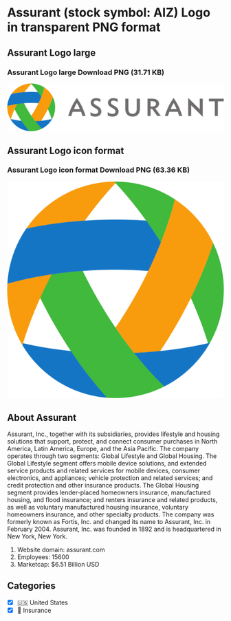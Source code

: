 # Assurant (stock symbol: AIZ) Logo in transparent PNG format

## Assurant Logo large

### Assurant Logo large Download PNG (31.71 KB)

![Assurant Logo large Download PNG (31.71 KB)](/img/orig/AIZ_BIG-7f92fba9.png)

## Assurant Logo icon format

### Assurant Logo icon format Download PNG (63.36 KB)

![Assurant Logo icon format Download PNG (63.36 KB)](/img/orig/AIZ-8fd9e027.png)

## About Assurant

Assurant, Inc., together with its subsidiaries, provides lifestyle and housing solutions that support, protect, and connect consumer purchases in North America, Latin America, Europe, and the Asia Pacific. The company operates through two segments: Global Lifestyle and Global Housing. The Global Lifestyle segment offers mobile device solutions, and extended service products and related services for mobile devices, consumer electronics, and appliances; vehicle protection and related services; and credit protection and other insurance products. The Global Housing segment provides lender-placed homeowners insurance, manufactured housing, and flood insurance; and renters insurance and related products, as well as voluntary manufactured housing insurance, voluntary homeowners insurance, and other specialty products. The company was formerly known as Fortis, Inc. and changed its name to Assurant, Inc. in February 2004. Assurant, Inc. was founded in 1892 and is headquartered in New York, New York.

1. Website domain: assurant.com
2. Employees: 15600
3. Marketcap: $6.51 Billion USD


## Categories
- [x] 🇺🇸 United States
- [x] 🏦 Insurance

